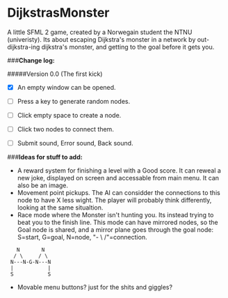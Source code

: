 # **DijkstrasMonster**
A little SFML 2 game, created by a Norwegain student the NTNU (univeristy). Its about escaping Dijkstra's monster in a network by out-dijkstra-ing dijkstra's monster, and getting to the goal before it gets you.


###**Change log:**

#####Version 0.0		(The first kick)

- [x] An empty window can be opened.
- [ ] Press a key to generate random nodes.
- [ ] Click empty space to create a node.
- [ ] Click two nodes to connect them.
- [ ] Submit sound, Error sound, Back sound.

 





###**Ideas for stuff to add:**

- A reward system for finishing a level with a Good score.
It can reweal a new joke, displayed on screen and accessable from main menu. It can also be an image.
- Movement point pickups. The AI can considder the connections to this node to have X less wight. 
The player will probably think differently, looking at the same situaltion.
- Race mode where the Monster isn't hunting you. Its instead trying to beat you to the finish line. This mode can have mirrored nodes, so the Goal node is shared, and a mirror plane goes through the goal node: S=start, G=goal, N=node, "- \ /"=connection.
```
   N       N
  / \     / \
 N---N-G-N---N
 |           |
 S      	 S
```
 - Movable menu buttons? just for the shits and giggles?
